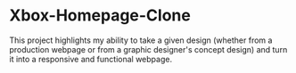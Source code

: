# Xbox-Homepage-Clone
This project highlights my ability to take a given design (whether from a production webpage or from a graphic designer's concept design) and turn it into a responsive and functional webpage.
